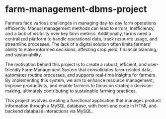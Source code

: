 # farm-management-dbms-project
Farmers face various challenges in managing day-to-day farm operations efficiently. Manual 
management methods can lead to errors, inefficiency, and a lack of visibility over key farm 
metrics. Additionally, farms need a centralized platform to handle operational data, track 
resource usage, and streamline processes. The lack of a digital solution often limits farmers’ 
ability to make informed decisions, affecting crop yield, financial planning, and 
sustainability. 

The motivation behind this project is to create a robust, efficient, and user-friendly Farm 
Management System that consolidates farm-related data, automates routine processes, and 
supports real-time insights for farmers. By implementing this system, we aim to enhance 
resource management, improve productivity, and enable farmers to focus on strategic 
decision-making, ultimately contributing to sustainable farming practices. 

This project involves creating a functional application that manages product information 
through a MySQL database, with front-end code in HTML and backend database interactions 
via MySQL.
